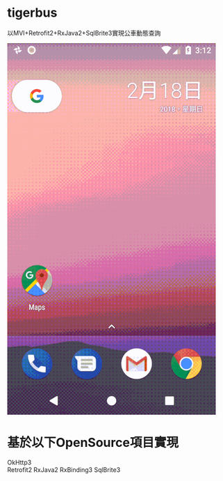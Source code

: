 # tigerbus
以MVI+Retrofit2+RxJava2+SqlBrite3實現公車動態查詢

![image](https://github.com/kailin2017/tigerbus/blob/master/demo.gif)


# 基於以下OpenSource項目實現
OkHttp3</br>
Retrofit2
RxJava2
RxBinding3
SqlBrite3
